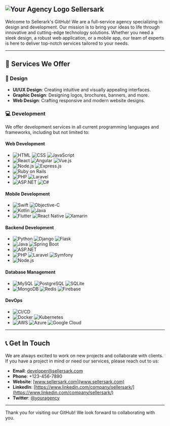## ![Your Agency Logo](https://cdn.prod.website-files.com/6660eeb495bc6bd5c001d1df/66619bf5f279e9aef16241bc_SA%20logo%201-p-500.png) Sellersark

Welcome to Sellerark's GitHub! We are a full-service agency specializing in design and development. Our mission is to bring your ideas to life through innovative and cutting-edge technology solutions. Whether you need a sleek design, a robust web application, or a mobile app, our team of experts is here to deliver top-notch services tailored to your needs.

---

## 🌟 Services We Offer

### 🎨 Design
- **UI/UX Design**: Creating intuitive and visually appealing interfaces.
- **Graphic Design**: Designing logos, brochures, banners, and more.
- **Web Design**: Crafting responsive and modern website designs.

### 💻 Development
We offer development services in all current programming languages and frameworks, including but not limited to:

#### Web Development
- ![HTML](https://img.shields.io/badge/HTML-E34F26?style=flat&logo=html5&logoColor=white) ![CSS](https://img.shields.io/badge/CSS-1572B6?style=flat&logo=css3&logoColor=white) ![JavaScript](https://img.shields.io/badge/JavaScript-F7DF1E?style=flat&logo=javascript&logoColor=black)
- ![React](https://img.shields.io/badge/React-61DAFB?style=flat&logo=react&logoColor=black) ![Angular](https://img.shields.io/badge/Angular-DD0031?style=flat&logo=angular&logoColor=white) ![Vue.js](https://img.shields.io/badge/Vue.js-4FC08D?style=flat&logo=vue.js&logoColor=white)
- ![Node.js](https://img.shields.io/badge/Node.js-339933?style=flat&logo=nodedotjs&logoColor=white) ![Express.js](https://img.shields.io/badge/Express.js-000000?style=flat&logo=express&logoColor=white)
- ![Ruby on Rails](https://img.shields.io/badge/Ruby_on_Rails-CC0000?style=flat&logo=rubyonrails&logoColor=white)
- ![PHP](https://img.shields.io/badge/PHP-777BB4?style=flat&logo=php&logoColor=white) ![Laravel](https://img.shields.io/badge/Laravel-FF2D20?style=flat&logo=laravel&logoColor=white)
- ![ASP.NET](https://img.shields.io/badge/ASP.NET-512BD4?style=flat&logo=dotnet&logoColor=white) ![C#](https://img.shields.io/badge/C%23-239120?style=flat&logo=csharp&logoColor=white)

#### Mobile Development
- ![Swift](https://img.shields.io/badge/Swift-FA7343?style=flat&logo=swift&logoColor=white) ![Objective-C](https://img.shields.io/badge/Objective--C-2D2D2D?style=flat&logo=apple&logoColor=white)
- ![Kotlin](https://img.shields.io/badge/Kotlin-0095D5?style=flat&logo=kotlin&logoColor=white) ![Java](https://img.shields.io/badge/Java-007396?style=flat&logo=java&logoColor=white)
- ![Flutter](https://img.shields.io/badge/Flutter-02569B?style=flat&logo=flutter&logoColor=white) ![React Native](https://img.shields.io/badge/React_Native-61DAFB?style=flat&logo=react&logoColor=black) ![Xamarin](https://img.shields.io/badge/Xamarin-3498DB?style=flat&logo=xamarin&logoColor=white)

#### Backend Development
- ![Python](https://img.shields.io/badge/Python-3776AB?style=flat&logo=python&logoColor=white) ![Django](https://img.shields.io/badge/Django-092E20?style=flat&logo=django&logoColor=white) ![Flask](https://img.shields.io/badge/Flask-000000?style=flat&logo=flask&logoColor=white)
- ![Java](https://img.shields.io/badge/Java-007396?style=flat&logo=java&logoColor=white) ![Spring Boot](https://img.shields.io/badge/Spring_Boot-6DB33F?style=flat&logo=springboot&logoColor=white)
- ![ASP.NET](https://img.shields.io/badge/ASP.NET_Core-512BD4?style=flat&logo=dotnet&logoColor=white)
- ![PHP](https://img.shields.io/badge/PHP-777BB4?style=flat&logo=php&logoColor=white) ![Laravel](https://img.shields.io/badge/Laravel-FF2D20?style=flat&logo=laravel&logoColor=white) ![Symfony](https://img.shields.io/badge/Symfony-000000?style=flat&logo=symfony&logoColor=white)
- ![Node.js](https://img.shields.io/badge/Node.js-339933?style=flat&logo=nodedotjs&logoColor=white)

#### Database Management
- ![MySQL](https://img.shields.io/badge/MySQL-4479A1?style=flat&logo=mysql&logoColor=white) ![PostgreSQL](https://img.shields.io/badge/PostgreSQL-336791?style=flat&logo=postgresql&logoColor=white) ![SQLite](https://img.shields.io/badge/SQLite-003B57?style=flat&logo=sqlite&logoColor=white)
- ![MongoDB](https://img.shields.io/badge/MongoDB-47A248?style=flat&logo=mongodb&logoColor=white) ![Redis](https://img.shields.io/badge/Redis-DC382D?style=flat&logo=redis&logoColor=white) ![Firebase](https://img.shields.io/badge/Firebase-FFCA28?style=flat&logo=firebase&logoColor=black)

#### DevOps
- ![CI/CD](https://img.shields.io/badge/CI%2FCD-007EC6?style=flat&logo=jenkins&logoColor=white)
- ![Docker](https://img.shields.io/badge/Docker-2496ED?style=flat&logo=docker&logoColor=white) ![Kubernetes](https://img.shields.io/badge/Kubernetes-326CE5?style=flat&logo=kubernetes&logoColor=white)
- ![AWS](https://img.shields.io/badge/AWS-232F3E?style=flat&logo=amazonaws&logoColor=white) ![Azure](https://img.shields.io/badge/Azure-0078D4?style=flat&logo=microsoftazure&logoColor=white) ![Google Cloud](https://img.shields.io/badge/Google_Cloud-4285F4?style=flat&logo=googlecloud&logoColor=white)


---
## 📞 Get In Touch

We are always excited to work on new projects and collaborate with clients. If you have a project in mind or need our services, please reach out to us:

- **Email**: [developer@sellersark.com](developer@sellersark.com)
- **Phone**: +123-456-7890
- **Website**: [www.sellersark.com](www.sellersark.com)
- **LinkedIn**: [https://www.linkedin.com/company/sellersark/](https://www.linkedin.com/company/sellersark/)
- **Twitter**: [@youragency](https://twitter.com/youragency)


---

Thank you for visiting our GitHub! We look forward to collaborating with you.

